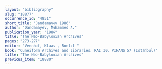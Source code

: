 ```yaml
---
layout: "bibliography"
slug: "18877"
occurrence_id: "4851"
short_title: "Dandamayev 1986"
author: "Dandamayev, Muhammed A."
publication_year: "1986"
title: "The Neo-Babylonian Archives"
pages: "273-277"
editor: "Veenhof, Klaas , Roelof "
book: "Cuneiform Archives and Libraries, RAI 30, PIHANS 57 (Istanbul)"
title: "The Neo-Babylonian Archives"
previous_item: "18880"
---
```

